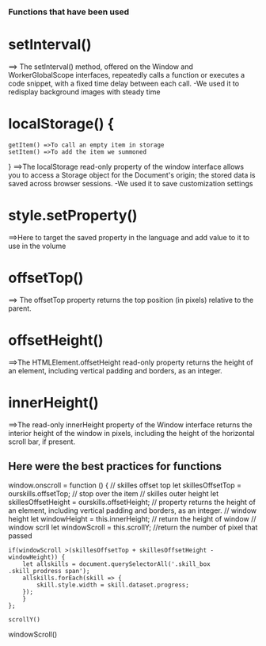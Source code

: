 ### Functions that have been used
# setInterval()
==> The setInterval() method, offered on the Window and WorkerGlobalScope interfaces, repeatedly calls a function or executes a code snippet, with a fixed time delay between each call.
-We used it to redisplay background images with steady time

# localStorage() {
    getItem() =>To call an empty item in storage 
    setItem() =>To add the item we summoned
} ==>The localStorage read-only property of the window interface allows you to access a Storage object for the Document's origin; the stored data is saved across browser sessions.
-We used it to save customization settings

# style.setProperty() 
==>Here to target the saved property in the language and add value to it to use in the volume

# offsetTop() 
==>
The offsetTop property returns the top position (in pixels) relative to the parent.

# offsetHeight()
==>The HTMLElement.offsetHeight read-only property returns the height of an element, including vertical padding and borders, as an integer.


# innerHeight()
==>The read-only innerHeight property of the Window interface returns the interior height of the window in pixels, including the height of the horizontal scroll bar, if present.

## Here were the best practices for functions
window.onscroll = function () {
    // skilles offset top
    let skillesOffsetTop = ourskills.offsetTop; // stop over the item
    // skilles outer height
    let skillesOffsetHeight = ourskills.offsetHeight;
    // property returns the height of an element, including vertical padding and borders, as an integer.
    // window height 
    let windowHeight = this.innerHeight; // return the height of window
    // window scrll 
    let windowScroll = this.scrollY; //return the number of pixel that passed 
    
    if(windowScroll >(skillesOffsetTop + skillesOffsetHeight - windowHeight)) {
        let allskills = document.querySelectorAll('.skill_box .skill_prodress span');
        allskills.forEach(skill => {
            skill.style.width = skill.dataset.progress;
        });
        }
    };

    scrollY()
windowScroll()
